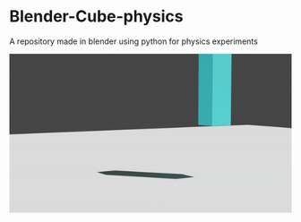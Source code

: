 # Blender-Cube-physics
A repository made in blender using python for physics experiments

![](Gif_rendered_video.gif)
